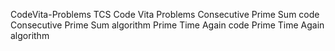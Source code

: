 CodeVita-Problems
TCS Code Vita Problems
Consecutive Prime Sum code
Consecutive Prime Sum algorithm
Prime Time Again code
Prime Time Again algorithm
